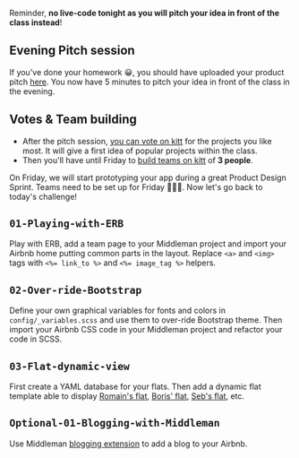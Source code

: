 Reminder, **no live-code tonight as you will pitch your idea in front of the class instead**!

## Evening Pitch session

If you've done your homework 😀, you should have uploaded your product pitch [here](https://kitt.lewagon.com/camps/<user.batch_slug>/products). You now have 5 minutes to pitch your idea in front of the class in the evening.

## Votes & Team building

- After the pitch session, [you can vote on kitt](https://kitt.lewagon.com/camps/<user.batch_slug>/products) for the projects you like most. It will give a first idea of popular projects within the class.
- Then you'll have until Friday to [build teams on kitt](https://kitt.lewagon.com/camps/<user.batch_slug>/products) of **3 people**.

On Friday, we will start prototyping your app during a great Product Design Sprint. Teams need to be set up for Friday 👊👊👊. Now let's go back to today's challenge!

## `01-Playing-with-ERB`

Play with ERB, add a team page to your Middleman project and import your Airbnb home putting common parts in the layout. Replace `<a>` and `<img>` tags with `<%= link_to %>` and `<%= image_tag %>` helpers.

## `02-Over-ride-Bootstrap`

Define your own graphical variables for fonts and colors in `config/_variables.scss` and use them to over-ride Bootstrap theme. Then import your Airbnb CSS code in your Middleman project and refactor your code in SCSS.

## `03-Flat-dynamic-view`

First create a YAML database for your flats. Then add a dynamic flat template able to display [Romain's flat](https://lewagon.github.io/middleman-airbnb/flats/monsieurpaillard.html), [Boris' flat](https://lewagon.github.io/middleman-airbnb/flats/papillard.html), [Seb's flat](https://lewagon.github.io/middleman-airbnb/flats/ssaunier.html), etc.

## `Optional-01-Blogging-with-Middleman`

Use Middleman [blogging extension](https://middlemanapp.com/basics/blogging/) to add a blog to your Airbnb.

